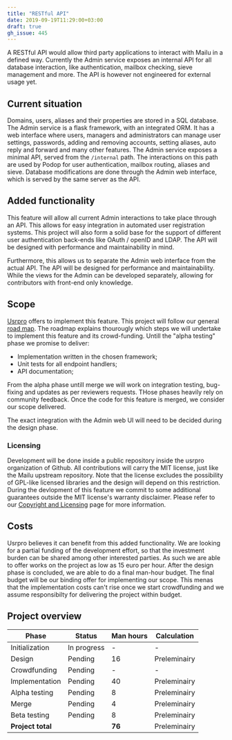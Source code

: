 ```yaml
---
title: "RESTful API"
date: 2019-09-19T11:29:00+03:00
draft: true
gh_issue: 445
---
```

A RESTful API would allow third party applications to interact with Mailu in a defined way. Currently the Admin service exposes an internal API for all database interaction, like authentication, mailbox checking, sieve management and more. The API is however not engineered for external usage yet.

## Current situation

Domains, users, aliases and their properties are stored in a SQL database. The Admin service is a flask framework, with an integrated ORM. It has a web interface where users, managers and administrators can manage user settings, passwords, adding and removing accounts, setting aliases, auto reply and forward and many other features. The Admin service exposes a minimal API, served from the `/internal` path. The interactions on this path are used by Podop for user authentication, mailbox routing, aliases and sieve. Database modifications are done through the Admin web interface, which is served by the same server as the API.

## Added functionality

This feature will allow all current Admin interactions to take place through an API. This allows for easy integration in automated user registration systems. This project will also form a solid base for the support of different user authentication back-ends like OAuth / openID and LDAP. The API will be designed with performance and maintainability in mind.

Furthermore, this allows us to separate the Admin web interface from the actual API. The API will be designed for performance and maintainability. While the views for the Admin can be developed separately, allowing for contributors with front-end only knowledge.

## Scope

[Usrpro](/about/company/) offers to implement this feature.  This project will follow our general [road map](/about/projects-roadmap). The roadmap explains thourougly which steps we will undertake to implement this feature and its crowd-funding. Untill the "alpha testing" phase we promise to deliver:

- Implementation written in the chosen framework;
- Unit tests for all endpoint handlers;
- API documentation;

From the alpha phase untill merge we will work on integration testing, bug-fixing and updates as per reviewers requests. THose phases heavily rely on community feedback. Once the code for this feature is merged, we consider our scope delivered.

The exact integration with the Admin web UI will need to be decided during the design phase.

### Licensing

Development will be done inside a public repository inside the usrpro organization of Github. All contributions will carry the MIT license, just like the Mailu upstream repository. Note that the license excludes the possibility of GPL-like licensed libraries and the design will depend on this restriction. During the devlopment of this feature we commit to some additional guarantees outside the MIT license's warranty disclaimer. Please refer to our [Copyright and Licensing](/about/copyright-and-licensing/) page for more information.

## Costs

Usrpro believes it can benefit from this added functionality. We are looking for a partial funding of the development effort, so that the investment burden can be shared among other interested parties. As such we are able to offer works on the project as low as 15 euro per hour. After the design phase is concluded, we are able to do a final man-hour budget. The final budget will be our binding offer for implementing our scope. This menas that the implementation costs can't rise once we start crowdfunding and we assume responsibilty for delivering the project within budget.

## Project overview

| Phase          | Status      | Man hours | Calculation  |
| -------------- | ----------- | --------- | ------------ |
| Initialization | In progress | -         | -            |
| Design         | Pending     | 16        | Preleminairy |
| Crowdfunding   | Pending     | -         | -            |
| Implementation | Pending     | 40        | Preleminairy |
| Alpha testing  | Pending     | 8         | Preleminairy |
| Merge          | Pending     | 4         | Preleminairy |
| Beta testing   | Pending     | 8         | Preleminairy |
| **Project total** |          | **76**    | Preleminairy |